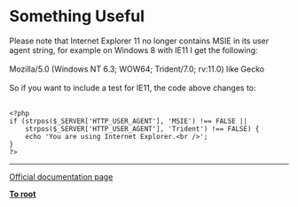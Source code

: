# Something Useful



Please note that Internet Explorer 11 no longer contains MSIE in its user agent string, for example on Windows 8 with IE11 I get the following:<br><br>Mozilla/5.0 (Windows NT 6.3; WOW64; Trident/7.0; rv:11.0) like Gecko<br><br>So if you want to include a test for IE11, the code above changes to: <br><br>

```
<?php
if (strpos($_SERVER['HTTP_USER_AGENT'], 'MSIE') !== FALSE ||
    strpos($_SERVER['HTTP_USER_AGENT'], 'Trident') !== FALSE) {
    echo 'You are using Internet Explorer.<br />';
}
?>
```
  

---

[Official documentation page](https://www.php.net/manual/en/tutorial.useful.php)

**[To root](/README.md)**